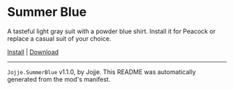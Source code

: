 # Summer Blue

A tasteful light gray suit with a powder blue shirt. Install it for Peacock or replace a casual suit of your choice.

[Install](https://hitman-resources.netlify.app/smf-install-link/https://github.com/JojjeE/h3-summer-blue/releases/latest/download/mod.framework.zip) | [Download](https://github.com/JojjeE/h3-summer-blue/releases/latest/download/mod.framework.zip)

---

`Jojje.SummerBlue` v1.1.0, by Jojje. This README was automatically generated from the mod's manifest.
